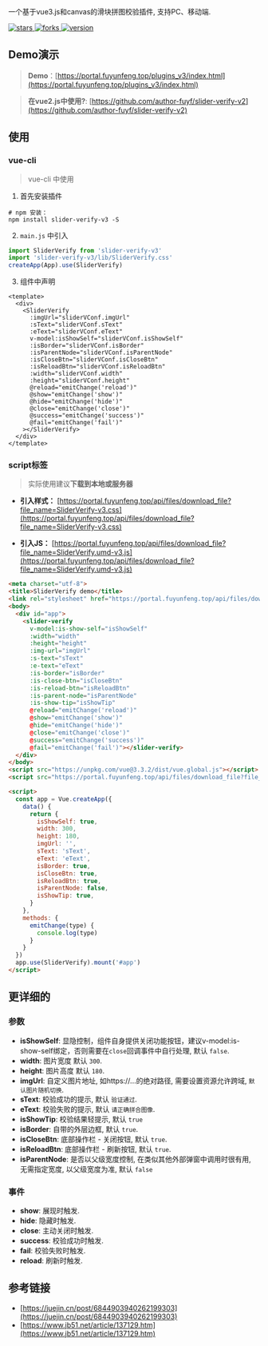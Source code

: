 一个基于vue3.js和canvas的滑块拼图校验插件, 支持PC、移动端.
<p>
  <a href="https://github.com/author-fuyf/slider-verify-v3/stargazers" target="_black">
    <img src="https://img.shields.io/github/stars/author-fuyf/slider-verify-v3?color=%23ffca28&logo=github&style=flat-square" alt="stars" />
  </a>
  <a href="https://github.com/author-fuyf/slider-verify-v3/network/members" target="_black">
    <img src="https://img.shields.io/github/forks/author-fuyf/slider-verify-v3?color=%23ffca28&logo=github&style=flat-square" alt="forks" />
  </a>
  <a href="https://www.npmjs.com/package/slider-verify-v3" target="_black">
    <img src="https://img.shields.io/npm/v/slider-verify-v3?color=%23ffca28&logo=npm&style=flat-square" alt="version" />
  </a>
<!--   <a href="https://www.npmjs.com/package/slider-verify-v3" target="_black">
    <img src="https://img.shields.io/npm/dm/slider-verify-v3?color=%23ffca28&logo=npm&style=flat-square" alt="downloads" />
  </a> -->
</p>

## Demo演示

> **Demo**：[https://portal.fuyunfeng.top/plugins_v3/index.html](https://portal.fuyunfeng.top/plugins_v3/index.html)  

> **在vue2.js中使用?**: [https://github.com/author-fuyf/slider-verify-v2](https://github.com/author-fuyf/slider-verify-v2)  

## 使用

### vue-cli
> vue-cli 中使用

1. 首先安装插件

```shell
# npm 安装：
npm install slider-verify-v3 -S
```

2. `main.js` 中引入

```js
import SliderVerify from 'slider-verify-v3'
import 'slider-verify-v3/lib/SliderVerify.css'
createApp(App).use(SliderVerify)
```

3. 组件中声明

```vue
<template>
  <div>
    <SliderVerify
      :imgUrl="sliderVConf.imgUrl"
      :sText="sliderVConf.sText"
      :eText="sliderVConf.eText"
      v-model:isShowSelf="sliderVConf.isShowSelf"
      :isBorder="sliderVConf.isBorder"
      :isParentNode="sliderVConf.isParentNode"
      :isCloseBtn="sliderVConf.isCloseBtn"
      :isReloadBtn="sliderVConf.isReloadBtn"
      :width="sliderVConf.width"
      :height="sliderVConf.height"
      @reload="emitChange('reload')"
      @show="emitChange('show')"
      @hide="emitChange('hide')"
      @close="emitChange('close')"
      @success="emitChange('success')"
      @fail="emitChange('fail')"
    ></SliderVerify>
  </div>
</template>
```

### script标签
> 实际使用建议**下载到本地或服务器**

- **引入样式：** [https://portal.fuyunfeng.top/api/files/download_file?file_name=SliderVerify-v3.css](https://portal.fuyunfeng.top/api/files/download_file?file_name=SliderVerify-v3.css)

- **引入JS：** [https://portal.fuyunfeng.top/api/files/download_file?file_name=SliderVerify.umd-v3.js](https://portal.fuyunfeng.top/api/files/download_file?file_name=SliderVerify.umd-v3.js)


```html
<meta charset="utf-8">
<title>SliderVerify demo</title>
<link rel="stylesheet" href="https://portal.fuyunfeng.top/api/files/download_file?file_name=SliderVerify-v3.css">
<body>
  <div id="app">
    <slider-verify 
      v-model:is-show-self="isShowSelf"
      :width="width"
      :height="height"
      :img-url="imgUrl"
      :s-text="sText"
      :e-text="eText"
      :is-border="isBorder"
      :is-close-btn="isCloseBtn"
      :is-reload-btn="isReloadBtn"
      :is-parent-node="isParentNode"
      :is-show-tip="isShowTip"
      @reload="emitChange('reload')"
      @show="emitChange('show')"
      @hide="emitChange('hide')"
      @close="emitChange('close')"
      @success="emitChange('success')"
      @fail="emitChange('fail')"></slider-verify>
  </div>
</body>
<script src="https://unpkg.com/vue@3.3.2/dist/vue.global.js"></script>
<script src="https://portal.fuyunfeng.top/api/files/download_file?file_name=SliderVerify.umd-v3.js"></script>

<script>
  const app = Vue.createApp({
    data() {
      return {
        isShowSelf: true,
        width: 300,
        height: 180,
        imgUrl: '',
        sText: 'sText',
        eText: 'eText',
        isBorder: true,
        isCloseBtn: true,
        isReloadBtn: true,
        isParentNode: false,
        isShowTip: true,
      }
    },
    methods: {
      emitChange(type) {
        console.log(type)
      }
    }
  })
  app.use(SliderVerify).mount('#app')
</script>
```
## 更详细的
### 参数

- __isShowSelf__: 显隐控制，组件自身提供关闭功能按钮，建议v-model:is-show-self绑定，否则需要在`close`回调事件中自行处理, 默认 `false`.
- __width__: 图片宽度 默认 `300`.
- __height__: 图片高度 默认 `180`.
- __imgUrl__: 自定义图片地址, 如https://...的绝对路径, 需要设置资源允许跨域, `默认图片随机切换`.
- __sText__: 校验成功的提示, 默认 `验证通过`.
- __eText__: 校验失败的提示, 默认 `请正确拼合图像`.
- __isShowTip__: 校验结果轻提示, 默认 `true`
- __isBorder__: 自带的外层边框, 默认 `true`.
- __isCloseBtn__: 底部操作栏 - 关闭按钮, 默认 `true`.
- __isReloadBtn__: 底部操作栏 - 刷新按钮, 默认 `true`.
- __isParentNode__: 是否以父级宽度控制, 在类似其他外部弹窗中调用时很有用, 无需指定宽度, 以父级宽度为准, 默认 `false`

### 事件
- __show__: 展现时触发.
- __hide__: 隐藏时触发.
- __close__: 主动关闭时触发.
- __success__: 校验成功时触发.
- __fail__: 校验失败时触发.
- __reload__: 刷新时触发.


## 参考链接

- [https://juejin.cn/post/6844903940262199303](https://juejin.cn/post/6844903940262199303)
- [https://www.jb51.net/article/137129.htm](https://www.jb51.net/article/137129.htm)


